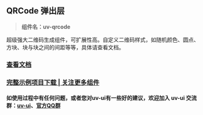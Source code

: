 ## QRCode 弹出层

> **组件名：uv-qrcode**

超级强大二维码生成组件，可扩展性高。自定义二维码样式，如随机颜色、圆点、方块、块与块之间的间距等等，具体请查看文档。

### <a href="https://www.uvui.cn/components/qrcode.html" target="_blank">查看文档</a>

### [完整示例项目下载 | 关注更多组件](https://ext.dcloud.net.cn/plugin?name=uv-ui)

#### 如使用过程中有任何问题，或者您对uv-ui有一些好的建议，欢迎加入 uv-ui 交流群：<a href="https://ext.dcloud.net.cn/plugin?id=12287" target="_blank">uv-ui</a>、<a href="https://www.uvui.cn/components/addQQGroup.html" target="_blank">官方QQ群</a>
